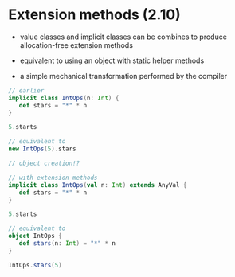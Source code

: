 # Extension methods (2.10)

- value classes and implicit classes can be combines to produce allocation-free extension methods

- equivalent to using an object with static helper methods

- a simple mechanical transformation performed by the compiler


```scala
// earlier
implicit class IntOps(n: Int) {
   def stars = "*" * n
}

5.starts

// equivalent to
new IntOps(5).stars

// object creation!?
```

```scala
// with extension methods
implicit class IntOps(val n: Int) extends AnyVal {
   def stars = "*" * n
}

5.starts

// equivalent to
object IntOps {
   def stars(n: Int) = "*" * n
}

IntOps.stars(5)
```
